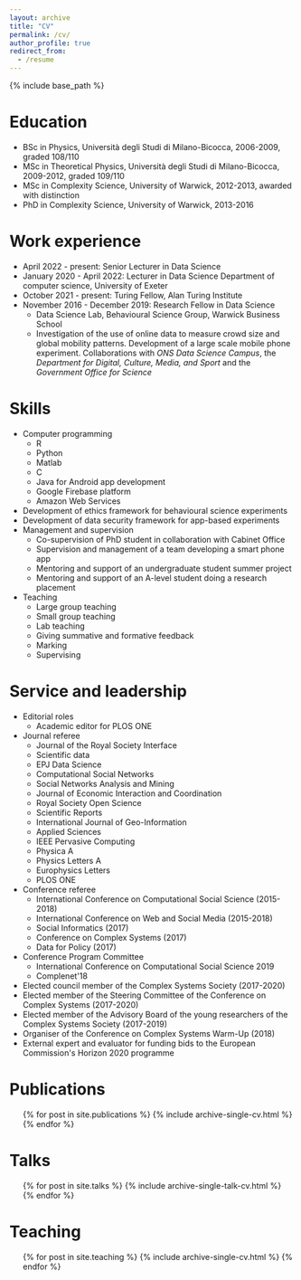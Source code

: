 ```yaml
---
layout: archive
title: "CV"
permalink: /cv/
author_profile: true
redirect_from:
  - /resume
---
```


{% include base_path %}

Education
======
* BSc in Physics, Università degli Studi di Milano-Bicocca, 2006-2009, graded 108/110
* MSc in Theoretical Physics, Università degli Studi di Milano-Bicocca, 2009-2012, graded 109/110
* MSc in Complexity Science, University of Warwick, 2012-2013, awarded with distinction
* PhD in Complexity Science, University of Warwick, 2013-2016

Work experience
======
* April 2022 - present: Senior Lecturer in Data Science
* January 2020 - April 2022: Lecturer in Data Science
  Department of computer science, University of Exeter
* October 2021 - present: Turing Fellow, Alan Turing Institute
* November 2016 - December 2019: Research Fellow in Data Science
  * Data Science Lab, Behavioural Science Group, Warwick Business School
  * Investigation of the use of online data to measure crowd size and global mobility patterns. Development of a large scale mobile phone experiment. Collaborations with *ONS Data Science Campus*, the *Department for Digital, Culture, Media, and Sport* and the *Government Office for Science*
  
Skills
======
* Computer programming
  * R
  * Python
  * Matlab
  * C
  * Java for Android app development
  * Google Firebase platform
  * Amazon Web Services
* Development of ethics framework for behavioural science experiments
* Development of data security framework for app-based experiments
* Management and supervision
  * Co-supervision of PhD student in collaboration with Cabinet Office
  * Supervision and management of a team developing a smart phone app
  * Mentoring and support of an undergraduate student summer project
  * Mentoring and support of an A-level student doing a research placement
* Teaching
  * Large group teaching
  * Small group teaching
  * Lab teaching
  * Giving summative and formative feedback
  * Marking
  * Supervising


  
Service and leadership
======
* Editorial roles
  * Academic editor for PLOS ONE
* Journal referee
  * Journal of the Royal Society Interface
  * Scientific data
  * EPJ Data Science
  * Computational Social Networks
  * Social Networks Analysis and Mining
  * Journal of Economic Interaction and Coordination
  * Royal Society Open Science
  * Scientific Reports
  * International Journal of Geo-Information
  * Applied Sciences
  * IEEE Pervasive Computing
  * Physica A
  * Physics Letters A
  * Europhysics Letters
  * PLOS ONE
* Conference referee
  * International Conference on Computational Social Science (2015-2018)
  * International Conference on Web and Social Media (2015-2018)
  * Social Informatics (2017)
  * Conference on Complex Systems (2017)
  * Data for Policy (2017)
* Conference Program Committee
  * International Conference on Computational Social Science 2019
  * Complenet'18
* Elected council member of the Complex Systems Society (2017-2020)
* Elected member of the Steering Committee of the Conference on Complex Systems (2017-2020)
* Elected member of the Advisory Board of the young researchers of the Complex Systems Society (2017-2019)
* Organiser of the Conference on Complex Systems Warm-Up (2018)
* External expert and evaluator for funding bids to the European Commission's Horizon 2020 programme
 
Publications
======
  <ul>{% for post in site.publications %}
    {% include archive-single-cv.html %}
  {% endfor %}</ul>
  
Talks
======
  <ul>{% for post in site.talks %}
    {% include archive-single-talk-cv.html %}
  {% endfor %}</ul>
  
Teaching
======
  <ul>{% for post in site.teaching %}
    {% include archive-single-cv.html %}
  {% endfor %}</ul>
